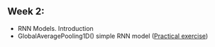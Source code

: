 ## Week 2:
 - RNN Models. Introduction
 -  GlobalAveragePooling1D() simple RNN model ([Practical exercise](https://github.com/Kochurovskyi/Deep_Neural_Network_Projects/blob/main/Courses%20(COURSERA)/8.%20Natural%20Language%20Processing%20in%20TensorFlow/week2/Course_3_Week_2_Exercise_Question.ipynb))
